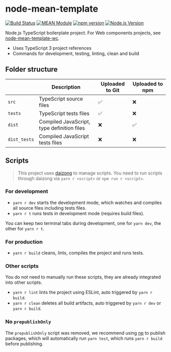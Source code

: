 # node-mean-template

[![Build Status](https://github.com/mgenware/node-mean-template/workflows/Build/badge.svg)](https://github.com/mgenware/node-mean-template/actions)
[![MEAN Module](https://img.shields.io/badge/MEAN%20Module-TypeScript-blue.svg?style=flat-square)](https://github.com/mgenware/node-mean-template)
[![npm version](https://img.shields.io/npm/v/node-mean-template.svg?style=flat-square)](https://npmjs.com/package/node-mean-template)
[![Node.js Version](http://img.shields.io/node/v/node-mean-template.svg?style=flat-square)](https://nodejs.org/en/)

Node.js TypeScript boilerplate project. For Web components projects, see [node-mean-template-wc](https://github.com/mgenware/node-mean-template-wc).

- Uses TypeScript 3 project references
- Commands for development, testing, linting, clean and build

## Folder structure

|              | Description                                | Uploaded to Git | Uploaded to npm |
| ------------ | ------------------------------------------ | --------------- | --------------- |
| `src`        | TypeScript source files                    | ✅              | ❌              |
| `tests`      | TypeScript tests files                     | ✅              | ❌              |
| `dist`       | Compiled JavaScript, type definition files | ❌              | ✅              |
| `dist_tests` | Compiled JavaScript tests files            | ❌              | ❌              |

## Scripts

> This project uses [daizong](https://github.com/mgenware/daizong) to manage scripts. You need to run scripts through daizong via `yarn r <script>` or `npm run r <script>`.

### For development

- `yarn r dev` starts the development mode, which watches and compiles all source files including tests files.
- `yarn r t` runs tests in development mode (requires build files).

You can keep two terminal tabs during development, one for `yarn dev`, the other for `yarn r t`.

### For production

- `yarn r build` cleans, lints, compiles the project and runs tests.

### Other scripts

You do not need to manually run these scripts, they are already integrated into other scripts.

- `yarn r lint` lints the project using ESLint, auto triggered by `yarn r build`.
- `yarn r clean` deletes all build artifacts, auto triggered by `yarn r dev` or `yarn r build`.

### No `prepublishOnly`

The `prepublishOnly` script was removed, we recommend using [np](https://github.com/sindresorhus/np) to publish packages, which will automatically run `yarn test`, which runs `yarn r build` before publishing.
